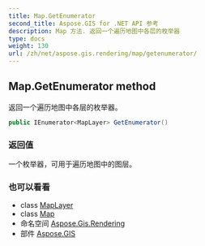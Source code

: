 ```yaml
---
title: Map.GetEnumerator
second_title: Aspose.GIS for .NET API 参考
description: Map 方法. 返回一个遍历地图中各层的枚举器
type: docs
weight: 130
url: /zh/net/aspose.gis.rendering/map/getenumerator/
---
```

## Map.GetEnumerator method

返回一个遍历地图中各层的枚举器。

```csharp
public IEnumerator<MapLayer> GetEnumerator()
```

### 返回值

一个枚举器，可用于遍历地图中的图层。

### 也可以看看

* class [MapLayer](../../maplayer/)
* class [Map](../)
* 命名空间 [Aspose.Gis.Rendering](../../map/)
* 部件 [Aspose.GIS](../../../)



